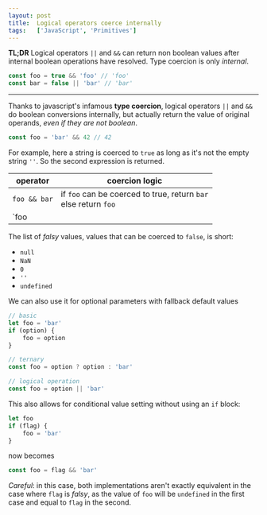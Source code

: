 ```yaml
---
layout: post
title:  Logical operators coerce internally
tags:   ['JavaScript', 'Primitives']
---
```


**TL;DR** Logical operators `||` and `&&` can return non boolean values after internal boolean operations have resolved. Type coercion is only *internal*.
``` javascript
const foo = true && 'foo' // 'foo'
const bar = false || 'bar' // 'bar'
```

<hr>

Thanks to javascript's infamous **type coercion**, logical operators `||` and `&&` do boolean conversions internally, but actually return the value of original operands, *even if they are not boolean*.

```javascript
const foo = 'bar' && 42 // 42
```
For example, here a string is coerced to `true` as long as it's not the empty string `''`. So the second expression is returned.

| operator | coercion logic |
| --- | --- |
| `foo && bar` | if `foo` can be coerced to true, return `bar`<br>else return `foo` |
| `foo || bar` | if `foo` can be coerced to true, return `foo`<br>else return `bar` |

The list of *falsy* values, values that can be coerced to `false`, is short:
- `null`
- `NaN`
- `0`
- `''`
- `undefined`

We can also use it for optional parameters with fallback default values
```javascript
// basic
let foo = 'bar'
if (option) {
    foo = option
}

// ternary
const foo = option ? option : 'bar'

// logical operation
const foo = option || 'bar'
```

This also allows for conditional value setting without using an `if` block:
```javascript
let foo
if (flag) {
    foo = 'bar'
}
```
now becomes
```javascript
const foo = flag && 'bar'
```

*Careful*: in this case, both implementations aren't exactly equivalent in the case where `flag` is *falsy*, as the value of `foo` will be `undefined` in the first case and equal to `flag` in the second.